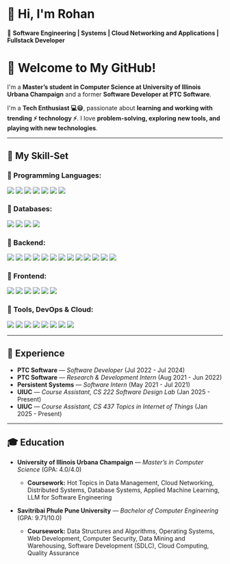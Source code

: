 # 👋 Hi, I'm Rohan 

🚀 **Software Engineering | Systems | Cloud Networking and Applications | Fullstack Developer**  

# 👋 Welcome to My GitHub!  

I'm a **Master’s student in Computer Science at University of Illinois Urbana Champaign** and a former **Software Developer at PTC Software**.  

I'm a **Tech Enthusiast 💻😃**, passionate about **learning and working with trending ⚡ technology ⚡**. I love **problem-solving, exploring new tools, and playing with new technologies**.  


---
## 🚀 My Skill-Set  

### 🔹 Programming Languages:  
<a href="#"><img src="https://img.shields.io/badge/C++-%2300599C.svg?style=for-the-badge&logo=c%2B%2B&logoColor=white"/></a>
<a href="#"><img src="https://img.shields.io/badge/C-%23A8B9CC.svg?style=for-the-badge&logo=c&logoColor=white"/></a>
<a href="#"><img src="https://img.shields.io/badge/Python-3776AB?style=for-the-badge&logo=python&logoColor=white"/></a>
<a href="#"><img src="https://img.shields.io/badge/JavaScript-%23F7DF1E.svg?style=for-the-badge&logo=javascript&logoColor=black"/></a>
<a href="#"><img src="https://img.shields.io/badge/TypeScript-%23007ACC.svg?style=for-the-badge&logo=typescript&logoColor=white"/></a>
<a href="#"><img src="https://img.shields.io/badge/Go-%2300ADD8.svg?style=for-the-badge&logo=go&logoColor=white"/></a>
<a href="#"><img src="https://img.shields.io/badge/Bash-%234EAA25.svg?style=for-the-badge&logo=gnu-bash&logoColor=white"/></a>

### 🔹 Databases:  
<a href="#"><img src="https://img.shields.io/badge/MySQL-%234479A1.svg?style=for-the-badge&logo=mysql&logoColor=white"/></a>
<a href="#"><img src="https://img.shields.io/badge/PostgreSQL-%23336791.svg?style=for-the-badge&logo=postgresql&logoColor=white"/></a>
<a href="#"><img src="https://img.shields.io/badge/MongoDB-%2347A248.svg?style=for-the-badge&logo=mongodb&logoColor=white"/></a>
<a href="#"><img src="https://img.shields.io/badge/Neo4j-%23008CC1.svg?style=for-the-badge&logo=neo4j&logoColor=white"/></a>

### 🔹 Backend:  
<a href="#"><img src="https://img.shields.io/badge/REST%20API-%23000000.svg?style=for-the-badge&logo=rest&logoColor=white"/></a>
<a href="#"><img src="https://img.shields.io/badge/MVC-%23FF9A00.svg?style=for-the-badge&logo=mvc&logoColor=white"/></a>
<a href="#"><img src="https://img.shields.io/badge/OOP-%23E34F26.svg?style=for-the-badge&logo=oop&logoColor=white"/></a>
<a href="#"><img src="https://img.shields.io/badge/SOLID-%231572B6.svg?style=for-the-badge&logo=solid&logoColor=white"/></a>
<a href="#"><img src="https://img.shields.io/badge/Microservices-%23FF9A00.svg?style=for-the-badge&logo=microservices&logoColor=white"/></a>
<a href="#"><img src="https://img.shields.io/badge/Node.js-%23339933.svg?style=for-the-badge&logo=node.js&logoColor=white"/></a>
<a href="#"><img src="https://img.shields.io/badge/Electron.js-%2347848F.svg?style=for-the-badge&logo=electron&logoColor=white"/></a>
<a href="#"><img src="https://img.shields.io/badge/WebSockets-%23000000.svg?style=for-the-badge&logo=websocket&logoColor=white"/></a>
<a href="#"><img src="https://img.shields.io/badge/Software%20Design%20Patterns-%23FF5733.svg?style=for-the-badge"/></a>
<a href="#"><img src="https://img.shields.io/badge/Playwright-%23007ACC.svg?style=for-the-badge&logo=playwright&logoColor=white"/></a>
<a href="#"><img src="https://img.shields.io/badge/Pytest-%234B8BBE.svg?style=for-the-badge&logo=pytest&logoColor=white"/></a>
<a href="#"><img src="https://img.shields.io/badge/AJAX-%231572B6.svg?style=for-the-badge&logo=ajax&logoColor=white"/></a>
<a href="#"><img src="https://img.shields.io/badge/Flask-%23000000.svg?style=for-the-badge&logo=flask&logoColor=white"/></a>

### 🔹 Frontend:  
<a href="#"><img src="https://img.shields.io/badge/HTML5-%23E34F26.svg?style=for-the-badge&logo=html5&logoColor=white"/></a>
<a href="#"><img src="https://img.shields.io/badge/CSS3-%231572B6.svg?style=for-the-badge&logo=css3&logoColor=white"/></a>
<a href="#"><img src="https://img.shields.io/badge/React-%2361DAFB.svg?style=for-the-badge&logo=react&logoColor=black"/></a>
<a href="#"><img src="https://img.shields.io/badge/Angular-%23DD0031.svg?style=for-the-badge&logo=angular&logoColor=white"/></a>
<a href="#"><img src="https://img.shields.io/badge/Tailwind%20CSS-%2306B6D4.svg?style=for-the-badge&logo=tailwindcss&logoColor=white"/></a>
<a href="#"><img src="https://img.shields.io/badge/Bootstrap-%23563D7C.svg?style=for-the-badge&logo=bootstrap&logoColor=white"/></a>

### 🔹 Tools, DevOps & Cloud:  
<a href="#"><img src="https://img.shields.io/badge/Docker-%230db7ed.svg?style=for-the-badge&logo=docker&logoColor=white"/></a>
<a href="#"><img src="https://img.shields.io/badge/Jenkins-%23D24939.svg?style=for-the-badge&logo=jenkins&logoColor=white"/></a>
<a href="#"><img src="https://img.shields.io/badge/Kubernetes-%23326CE5.svg?style=for-the-badge&logo=kubernetes&logoColor=white"/></a>
<a href="#"><img src="https://img.shields.io/badge/GCP-%234285F4.svg?style=for-the-badge&logo=googlecloud&logoColor=white"/></a>
<a href="#"><img src="https://img.shields.io/badge/Microsoft%20Azure-%23007FFF.svg?style=for-the-badge&logo=microsoftazure&logoColor=white"/></a>
<a href="#"><img src="https://img.shields.io/badge/Postman-%23FF6C37.svg?style=for-the-badge&logo=postman&logoColor=white"/></a>
<a href="#"><img src="https://img.shields.io/badge/GitHub-%23121011.svg?style=for-the-badge&logo=github&logoColor=white"/></a>
<a href="#"><img src="https://img.shields.io/badge/Agile-%23007396.svg?style=for-the-badge&logo=agile&logoColor=white"/></a>


---

## 💼 Experience

- **PTC Software** — *Software Developer* (Jul 2022 - Jul 2024)  
- **PTC Software** — *Research & Development Intern* (Aug 2021 - Jun 2022)  
- **Persistent Systems** — *Software Intern* (May 2021 - Jul 2021)  
- **UIUC** — *Course Assistant, CS 222 Software Design Lab* (Jan 2025 - Present)  
- **UIUC** — *Course Assistant, CS 437 Topics in Internet of Things* (Jan 2025 - Present)

---

## 🎓 Education

- **University of Illinois Urbana Champaign** — *Master’s in Computer Science* (GPA: 4.0/4.0)  
  - **Coursework:** Hot Topics in Data Management, Cloud Networking, Distributed Systems, Database Systems, Applied Machine Learning, LLM for Software Engineering  

- **Savitribai Phule Pune University** — *Bachelor of Computer Engineering* (GPA: 9.71/10.0)  
  - **Coursework:** Data Structures and Algorithms, Operating Systems, Web Development, Computer Security, Data Mining and Warehousing, Software Development (SDLC), Cloud Computing, Quality Assurance  



 

